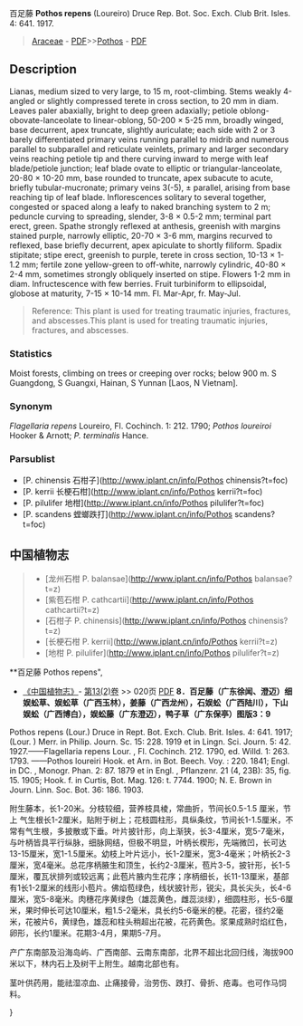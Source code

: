 百足藤 **Pothos repens** (Loureiro) Druce Rep. Bot. Soc. Exch. Club Brit. Isles. 4: 641. 1917.

> [Araceae](http://www.iplant.cn/info/Araceae?t=foc) - [PDF](http://www.iplant.cn/foc/pdf/Araceae.pdf)>>[Pothos](http://www.iplant.cn/info/Pothos?t=foc) - [PDF](http://www.iplant.cn/foc/pdf/Pothos.pdf)

## Description

Lianas, medium sized to very large, to 15 m, root-climbing. Stems weakly 4-angled or slightly compressed terete in cross section, to 20 mm in diam. Leaves paler abaxially, bright to deep green adaxially; petiole oblong-obovate-lanceolate to linear-oblong, 50-200 × 5-25 mm, broadly winged, base decurrent, apex truncate, slightly auriculate; each side with 2 or 3 barely differentiated primary veins running parallel to midrib and numerous parallel to subparallel and reticulate veinlets, primary and larger secondary veins reaching petiole tip and there curving inward to merge with leaf blade/petiole junction; leaf blade ovate to elliptic or triangular-lanceolate, 20-80 × 10-20 mm, base rounded to truncate, apex subacute to acute, briefly tubular-mucronate; primary veins 3(-5), ± parallel, arising from base reaching tip of leaf blade. Inflorescences solitary to several together, congested or spaced along a leafy to naked branching system to 2 m; peduncle curving to spreading, slender, 3-8 × 0.5-2 mm; terminal part erect, green. Spathe strongly reflexed at anthesis, greenish with margins stained purple, narrowly elliptic, 20-70 × 3-6 mm, margins recurved to reflexed, base briefly decurrent, apex apiculate to shortly filiform. Spadix stipitate; stipe erect, greenish to purple, terete in cross section, 10-13 × 1-1.2 mm; fertile zone yellow-green to off-white, narrowly cylindric, 40-80 × 2-4 mm, sometimes strongly obliquely inserted on stipe. Flowers 1-2 mm in diam. Infructescence with few berries. Fruit turbiniform to ellipsoidal, globose at maturity, 7-15 × 10-14 mm. Fl. Mar-Apr, fr. May-Jul.


> Reference: 
> This plant is used for treating traumatic injuries, fractures, and abscesses.This plant is used for treating traumatic injuries, fractures, and abscesses.

### Statistics
Moist forests, climbing on trees or creeping over rocks; below 900 m. S Guangdong, S Guangxi, Hainan, S Yunnan [Laos, N Vietnam].

### Synonym
*Flagellaria repens* Loureiro, Fl. Cochinch. 1: 212. 1790; *Pothos loureiroi* Hooker & Arnott; *P. terminalis* Hance.

### Parsublist

* [P.  chinensis  石柑子](http://www.iplant.cn/info/Pothos chinensis?t=foc)
* [P.  kerrii  长梗石柑](http://www.iplant.cn/info/Pothos kerrii?t=foc)
* [P.  pilulifer  地柑](http://www.iplant.cn/info/Pothos pilulifer?t=foc)
* [P.  scandens  螳螂跌打](http://www.iplant.cn/info/Pothos scandens?t=foc)


## 中国植物志

> * [龙州石柑  P.  balansae](http://www.iplant.cn/info/Pothos balansae?t=z)
> * [紫苞石柑  P.  cathcartii](http://www.iplant.cn/info/Pothos cathcartii?t=z)
> * [石柑子  P.  chinensis](http://www.iplant.cn/info/Pothos chinensis?t=z)
> * [长梗石柑  P.  kerrii](http://www.iplant.cn/info/Pothos kerrii?t=z)
> * [地柑  P.  pilulifer](http://www.iplant.cn/info/Pothos pilulifer?t=z)


**百足藤 Pothos repens",


* [《中国植物志》](http://www.iplant.cn/frps)- [第13(2)卷](http://www.iplant.cn/frps/vol/13(2)) >> 020页 [PDF](http://www.iplant.cn/frps/pdf/13(2)/020b.pdf)
**8．百足藤（广东徐闻、澄迈）细娱蚣草、娱蚣草（广西玉林），姜藤（广西龙州），石娱蚣（广西陆川），下山娱蚣（广西博白），娱蚣藤（广东澄迈），鸭子草（广东保亭）图版3：9**

Pothos repens (Lour.) Druce in Rept. Bot. Exch. Club. Brit. Isles. 4: 641. 1917; (Lour. ) Merr. in Philip. Journ. Sc. 15: 228. 1919 et in Lingn. Sci. Journ. 5: 42. 1927.——Flagellaria repens Lour. , Fl. Cochinch. 212. 1790, ed. Willd. 1: 263. 1793. ——Pothos loureiri Hook. et Arn. in Bot. Beech. Voy. : 220. 1841; Engl. in DC. , Monogr. Phan. 2: 87. 1879 et in Engl. , Pflanzenr. 21 (4, 23B): 35, fig. 15. 1905; Hook. f. in Curtis, Bot. Mag. 126: t. 7744. 1900; N. E. Brown in Journ. Linn. Soc. Bot. 36: 186. 1903.

附生藤本，长1-20米。分枝较细，营养枝具棱，常曲折，节间长0.5-1.5 厘米，节上 气生根长1-2厘米，贴附于树上；花枝圆柱形，具纵条纹，节间长1-1.5厘米，不常有气生根，多披散或下垂。叶片披针形，向上渐狭，长3-4厘米，宽5-7毫米，与叶柄皆具平行纵脉，细脉网结，但极不明显，叶柄长楔形，先端微凹，长可达13-15厘米，宽1-1.5厘米。幼枝上叶片远小，长1-2厘米，宽3-4毫米；叶柄长2-3厘米，宽4毫米。总花序柄腋生和顶生，长约2-3厘米，苞片3-5，披针形，长1-5厘米，覆瓦状排列或较远离；此苞片腋内生花序；序柄细长，长11-13厘米，基部有1长1-2厘米的线形小苞片。佛焰苞绿色，线状披针形，锐尖，具长尖头，长4-6厘米，宽5-8毫米。肉穗花序黄绿色（雄蕊黄色，雌蕊淡绿），细圆柱形，长5-6厘米，果时伸长可达10厘米，粗1.5-2毫米，具长约5-6毫米的梗。花密，径约2毫米，花被片6，黄绿色，雄蕊和柱头稍超出花被，花药黄色。浆果成熟时焰红色，卵形，长约1厘米。花期3-4月，果期5-7月。

产广东南部及沿海岛屿、广西南部、云南东南部，北界不超出北回归线，海拔900米以下，林内石上及树干上附生。越南北部也有。

茎叶供药用，能祛湿凉血、止痛接骨，治劳伤、跌打、骨折、疮毒。也可作马饲料。

}